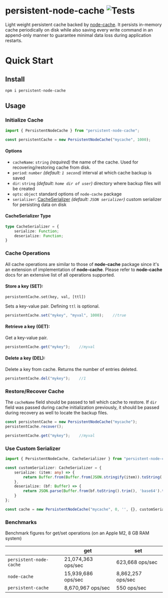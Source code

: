 persistent-node-cache ![Tests](https://github.com/kwertop/persistent-node-cache/actions/workflows/node.js.yml/badge.svg)
==========

Light weight persistent cache backed by [node-cache](https://github.com/node-cache/node-cache).
It persists in-memory cache periodically on disk while also saving every write command in an append-only manner
to guarantee minimal data loss during application restarts.

# Quick Start

## Install

```shell
npm i persistent-node-cache
```

## Usage

### Initialize Cache

```typescript
import { PersistentNodeCache } from "persistent-node-cache";

const persistentCache = new PersistentNodeCache("mycache", 1000);
```

#### Options

 - `cacheName`: `string` *(required)* the name of the cache. Used for recovering/restoring cache from disk.
 - `period`: `number` *(default: `1 second`)* interval at which cache backup is saved
 - `dir`: `string` *(default: `home dir of user`)* directory where backup files will be created
 - `opts`: `object` standard options of `node-cache` package
 - `serializer`: [CacheSerializer](#cacheserializer-type) *(default: `JSON serializer`)* custom serializer for persisting data on disk

#### CacheSerializer Type

```typescript
type CacheSerializer = {
    serialize: Function;
    deserialize: Function;
}
```

### Cache Operations

All cache operations are similar to those of **node-cache** package since it's an extension of implementation of **node-cache**.
Please refer to **node-cache** docs for an extensive list of all operations supported.

#### Store a key (SET):

`persistentCache.set(key, val, [ttl])`

Sets a key-value pair. Defining `ttl` is optional.

```typescript
persistentCache.set("mykey", "myval", 1000);    //true
```

#### Retrieve a key (GET):

Get a key-value pair.

```typescript
persistentCache.get("mykey");    //myval
```

#### Delete a key (DEL):

Delete a key from cache. Returns the number of entries deleted.

```typescript
persistentCache.del("mykey");    //1
```

### Restore/Recover Cache

The `cacheName` field should be passed to tell which cache to restore. If `dir` field was passed during cache initialization
previously, it should be passed during recovery as well to locate the backup files.

```typescript
const persistentCache = new PersistentNodeCache("mycache");
persistentCache.recover();

persistentCache.get("mykey");    //myval
```

### Use Custom Serializer

```typescript
import { PersistentNodeCache, CacheSerializer } from "persistent-node-cache";

const customSerializer: CacheSerializer = {
    serialize: (item: any) => {
        return Buffer.from(Buffer.from(JSON.stringify(item)).toString('base64') + '\n');
    },
    deserialize: (bf: Buffer) => {
        return JSON.parse(Buffer.from(bf.toString().trim(), 'base64').toString());
    }
};

const cache = new PersistentNodeCache("mycache", 0, '', {}, customSerializer);
```

### Benchmarks

Benchmark figures for get/set operations (on an Apple M2, 8 GB RAM system)

|                          | get                 | set                  |
|--------------------------|---------------------|----------------------|
| `persistent-node-cache`  | 21,074,363 ops/sec  | 623,668 ops/sec      |
| `node-cache`             | 15,939,686 ops/sec  | 8,862,257 ops/sec    |
| `persistent-cache`       | 8,670,967 ops/sec   | 550 ops/sec          |